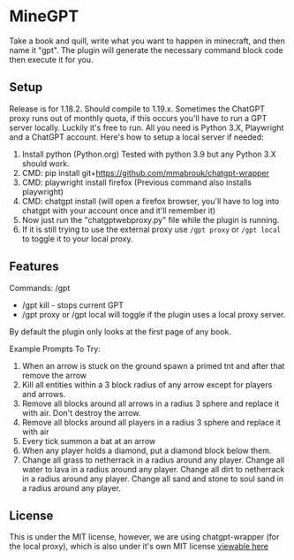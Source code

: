 # MineGPT

Take a book and quill, write what you want to happen in minecraft, and then name it "gpt". The plugin will generate the necessary command block code then execute it for you.

## Setup

Release is for 1.18.2. Should compile to 1.19.x.
Sometimes the ChatGPT proxy runs out of monthly quota, if this occurs you'll have to run a GPT server locally. Luckily it's free to run. All you need is Python 3.X, Playwright and a ChatGPT account.
Here's how to setup a local server if needed:
1. Install python (Python.org) Tested with python 3.9 but any Python 3.X should work.
2. CMD: pip install git+https://github.com/mmabrouk/chatgpt-wrapper
3. CMD: playwright install firefox (Previous command also installs playwright)
4. CMD: chatgpt install (will open a firefox browser, you'll have to log into chatgpt with your account once and it'll remember it)
5. Now just run the "chatgptwebproxy.py" file while the plugin is running.
6. If it is still trying to use the external proxy use `/gpt proxy` or `/gpt local` to toggle it to your local proxy.

## Features


Commands:
/gpt
  - /gpt kill - stops current GPT
  - /gpt proxy or /gpt local will toggle if the plugin uses a local proxy server.


By default the plugin only looks at the first page of any book.

Example Prompts To Try:
1. When an arrow is stuck on the ground spawn a primed tnt and after that remove the arrow
2. Kill all entities within a 3 block radius of any arrow except for players and arrows.
3. Remove all blocks around all arrows in a radius 3 sphere and replace it with air. Don't destroy the arrow.
4. Remove all blocks around all players in a radius 3 sphere and replace it with air
5. Every tick summon a bat at an arrow
6. When any player holds a diamond, put a diamond block below them.
7. Change all grass to netherrack in a radius around any player. Change all water to lava in a radius around any player. Change all dirt to netherrack in a radius around any player. Change all sand and stone to soul sand in a radius around any player.

## License

This is under the MIT license, however, we are using chatgpt-wrapper (for the local proxy), which is also under it's own MIT license [viewable here](https://github.com/mmabrouk/chatgpt-wrapper/blob/main/License)


